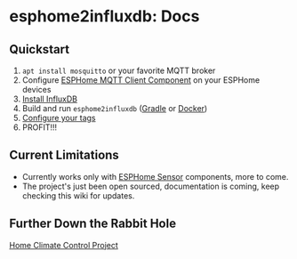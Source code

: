 esphome2influxdb: Docs
==

## Quickstart

1. `apt install mosquitto` or your favorite MQTT broker
1. Configure [ESPHome MQTT Client Component](https://esphome.io/components/mqtt.html) on your ESPHome devices
1. [Install InfluxDB](https://docs.influxdata.com/influxdb/v1.8/introduction/install/)
1. Build and run `esphome2influxdb` ([Gradle](./build/gradle.md) or [Docker](./build/docker.md))
1. [Configure your tags](./tagging.md)
1. PROFIT!!!

## Current Limitations

* Currently works only with [ESPHome Sensor](https://esphome.io/components/sensor/index.html) components, more to come.
* The project's just been open sourced, documentation is coming, keep checking this wiki for updates.

## Further Down the Rabbit Hole

[Home Climate Control Project](https://github.com/home-climate-control/dz)
